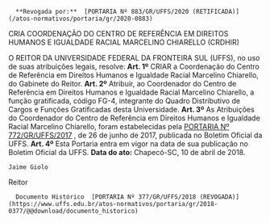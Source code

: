       **Revogada por:**  [PORTARIA Nº 883/GR/UFFS/2020 (RETIFICADA)](/atos-normativos/portaria/gr/2020-0883) 

   CRIA COORDENAÇÃO DO CENTRO DE REFERÊNCIA EM DIREITOS HUMANOS E IGUALDADE RACIAL MARCELINO CHIARELLO (CRDHIR)  

 O REITOR DA UNIVERSIDADE FEDERAL DA FRONTEIRA SUL (UFFS), no uso de suas atribuições legais, resolve:   **Art. 1º** CRIAR a Coordenação do Centro de Referência em Direitos Humanos e Igualdade Racial Marcelino Chiarello, do Gabinete do Reitor.   **Art. 2º** Atribuir, ao Coordenador do Centro de Referência em Direitos Humanos e Igualdade Racial Marcelino Chiarello, a função gratificada, código FG-4, integrante do Quadro Distributivo de Cargos e Funções Gratificadas desta Universidade.   **Art. 3º** As Atribuições do Coordenador do Centro de Referência em Direitos Humanos e Igualdade Racial Marcelino Chiarello, foram estabelecidas pela [PORTARIA Nº 772/GR/UFFS/2017](https://www.uffs.edu.br/atos-normativos/portaria/gr/2017-0772)  , de 26 de junho de 2017, publicada no Boletim Oficial da UFFS.   **Art. 4º** Esta Portaria entra em vigor na data de sua publicação no Boletim Oficial da UFFS.      **Data do ato:** Chapecó-SC, 10 de abril de 2018.   
 

    Jaime Giolo   
 Reitor 

      Documento Histórico  [PORTARIA Nº 377/GR/UFFS/2018 (REVOGADA)](https://www.uffs.edu.br/atos-normativos/portaria/gr/2018-0377/@@download/documento_historico)     
      